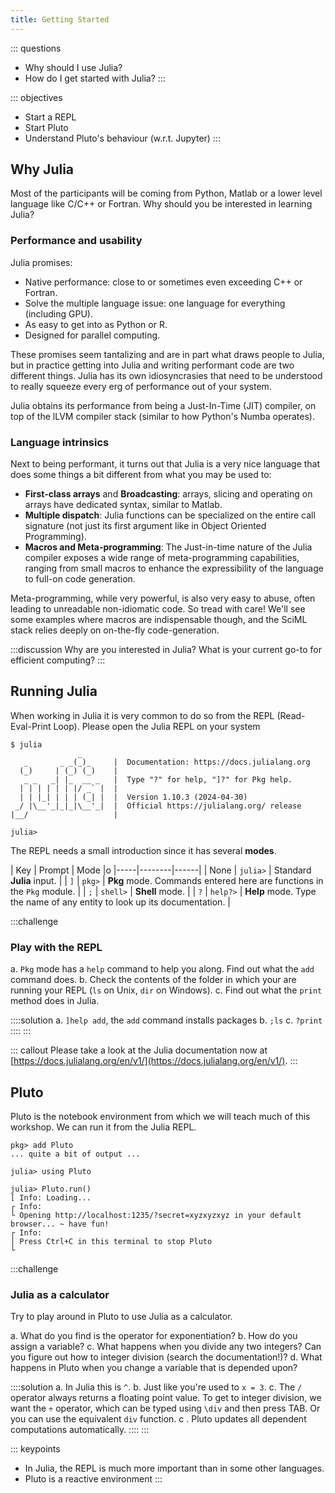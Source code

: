 ```yaml
---
title: Getting Started
---
```


::: questions

- Why should I use Julia?
- How do I get started with Julia?
:::

::: objectives

- Start a REPL
- Start Pluto
- Understand Pluto's behaviour (w.r.t. Jupyter)
:::

## Why Julia

Most of the participants will be coming from Python, Matlab or a lower level language like C/C++ or Fortran. Why should you be interested in learning Julia?

### Performance and usability

Julia promises:

- Native performance: close to or sometimes even exceeding C++ or Fortran.
- Solve the multiple language issue: one language for everything (including GPU).
- As easy to get into as Python or R.
- Designed for parallel computing.

These promises seem tantalizing and are in part what draws people to Julia, but in practice getting into Julia and writing performant code are two different things. Julia has its own idiosyncrasies that need to be understood to really squeeze every erg of performance out of your system.

Julia obtains its performance from being a Just-In-Time (JIT) compiler, on top of the lLVM compiler stack (similar to how Python's Numba operates).

### Language intrinsics

Next to being performant, it turns out that Julia is a very nice language that does some things a bit different from what you may be used to:

- **First-class arrays** and **Broadcasting**: arrays, slicing and operating on arrays have dedicated syntax, similar to Matlab.
- **Multiple dispatch**: Julia functions can be specialized on the entire call signature (not just its first argument like in Object Oriented Programming).
- **Macros and Meta-programming**: The Just-in-time nature of the Julia compiler exposes a wide range of meta-programming capabilities, ranging from small macros to enhance the expressibility of the language to full-on code generation.

Meta-programming, while very powerful, is also very easy to abuse, often leading to unreadable non-idiomatic code. So tread with care! We'll see some examples where macros are indispensable though, and the SciML stack relies deeply on on-the-fly code-generation.

:::discussion
Why are you interested in Julia? What is your current go-to for efficient computing?
:::

## Running Julia

When working in Julia it is very common to do so from the REPL (Read-Eval-Print Loop). Please open the Julia REPL on your system

```shell
$ julia
               _
   _       _ _(_)_     |  Documentation: https://docs.julialang.org
  (_)     | (_) (_)    |
   _ _   _| |_  __ _   |  Type "?" for help, "]?" for Pkg help.
  | | | | | | |/ _` |  |
  | | |_| | | | (_| |  |  Version 1.10.3 (2024-04-30)
 _/ |\__'_|_|_|\__'_|  |  Official https://julialang.org/ release
|__/                   |

julia> 
```

The REPL needs a small introduction since it has several **modes**.

| Key | Prompt | Mode |o
|-----|--------|------|
| None | `julia>` | Standard **Julia** input. |
| `]` | `pkg>` | **Pkg** mode. Commands entered here are functions in the `Pkg` module. |
| `;` | `shell>` | **Shell** mode. |
| `?` | `help?>` | **Help** mode. Type the name of any entity to look up its documentation. |

:::challenge

### Play with the REPL

a. `Pkg` mode has a `help` command to help you along. Find out what the `add` command does.
b. Check the contents of the folder in which your are running your REPL (`ls` on Unix, `dir` on Windows).
c. Find out what the `print` method does in Julia.

::::solution
a. `]help add`, the `add` command installs packages
b. `;ls`
c. `?print`
::::
:::

::: callout
Please take a look at the Julia documentation now at [https://docs.julialang.org/en/v1/](https://docs.julialang.org/en/v1/).
:::

## Pluto

Pluto is the notebook environment from which we will teach much of this workshop. We can run it from the Julia REPL.

```shell
pkg> add Pluto
... quite a bit of output ...

julia> using Pluto

julia> Pluto.run()
[ Info: Loading...
┌ Info: 
└ Opening http://localhost:1235/?secret=xyzxyzxyz in your default browser... ~ have fun!
┌ Info: 
│ Press Ctrl+C in this terminal to stop Pluto
└ 
```

:::challenge

### Julia as a calculator

Try to play around in Pluto to use Julia as a calculator.

a. What do you find is the operator for exponentiation?
b. How do you assign a variable?
c. What happens when you divide any two integers? Can you figure out how to integer division (search the documentation!)?
d. What happens in Pluto when you change a variable that is depended upon?

::::solution
a. In Julia this is `^`.
b. Just like you're used to `x = 3`.
c. The `/` operator always returns a floating point value. To get to integer division, we want the `÷` operator, which can be typed using `\div` and then press TAB. Or you can use the equivalent `div` function.
c . Pluto updates all dependent computations automatically.
::::
:::

::: keypoints

- In Julia, the REPL is much more important than in some other languages.
- Pluto is a reactive environment
:::
